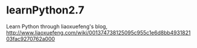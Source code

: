 # learnPython2.7
Learn Python through liaoxuefeng's blog, http://www.liaoxuefeng.com/wiki/001374738125095c955c1e6d8bb493182103fac9270762a000
